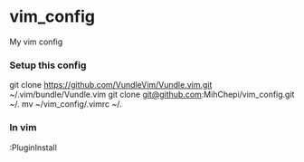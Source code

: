 # vim_config
My vim config

### Setup this config
git clone https://github.com/VundleVim/Vundle.vim.git ~/.vim/bundle/Vundle.vim
git clone git@github.com:MihChepi/vim_config.git ~/.
mv ~/vim_config/.vimrc ~/.

### In vim 
:PluginInstall
